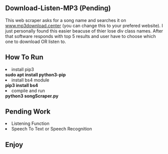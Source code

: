 ## Download-Listen-MP3 (Pending)

This web scraper asks for a song name and searches it on www.mp3download.center (you can change this to your prefered website).
I just personally found this easier beacuse of thier lose div class names. After that software responds with top 5 results and user have to choose which one to download OR listen to.

## How To Run
<li>install pip3</li> 
<b> sudo apt install python3-pip </b>
<li>install bs4 module</li> 
<b>pip3 install bs4 </b>
<li>compile and run</li> 
<b>python3 songScraper.py</b>

## Pending Work
<li>Listening Function</li>
<li>Speech To Text or Speech Recognition</li>

## Enjoy
